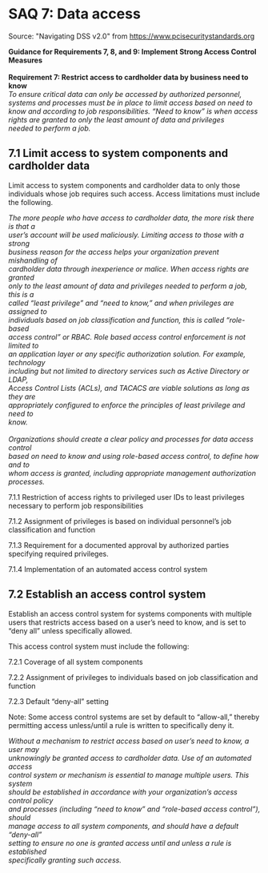 # SAQ 7: Data access #

Source: "Navigating DSS v2.0" from https://www.pcisecuritystandards.org

<b>
Guidance for Requirements 7, 8, and 9: Implement Strong Access Control Measures<br>
<br>
Requirement 7: Restrict access to cardholder data by business need to know<br>
</b>

<i>
To ensure critical data can only be accessed by authorized personnel, systems and processes must be in place to limit access based on need to<br>
know and according to job responsibilities. “Need to know” is when access rights are granted to only the least amount of data and privileges<br>
needed to perform a job.<br>
</i>

## 7.1 Limit access to system components and cardholder data ##

Limit access to system components and cardholder data to only those individuals whose job requires such access. Access limitations must include the following.

<i>
The more people who have access to cardholder data, the more risk there is that a<br>
user’s account will be used maliciously. Limiting access to those with a strong<br>
business reason for the access helps your organization prevent mishandling of<br>
cardholder data through inexperience or malice. When access rights are granted<br>
only to the least amount of data and privileges needed to perform a job, this is a<br>
called “least privilege” and “need to know,” and when privileges are assigned to<br>
individuals based on job classification and function, this is called “role-based<br>
access control” or RBAC. Role based access control enforcement is not limited to<br>
an application layer or any specific authorization solution. For example, technology<br>
including but not limited to directory services such as Active Directory or LDAP,<br>
Access Control Lists (ACLs), and TACACS are viable solutions as long as they are<br>
appropriately configured to enforce the principles of least privilege and need to<br>
know.<br>
<br>
Organizations should create a clear policy and processes for data access control<br>
based on need to know and using role-based access control, to define how and to<br>
whom access is granted, including appropriate management authorization<br>
processes.<br>
</i>

7.1.1 Restriction of access rights to privileged user IDs to least privileges necessary to perform job responsibilities

7.1.2 Assignment of privileges is based on individual personnel’s job classification and function

7.1.3 Requirement for a documented approval by authorized parties specifying required privileges.

7.1.4 Implementation of an automated access control system

## 7.2 Establish an access control system ##

Establish an access control system for systems components
with multiple users that restricts access based on a user’s need to
know, and is set to “deny all” unless specifically allowed.

This access control system must include the following:

7.2.1 Coverage of all system components

7.2.2 Assignment of privileges to individuals based on job classification and function

7.2.3 Default “deny-all” setting

Note: Some access control systems are set by default to
“allow-all,” thereby permitting access unless/until a rule is
written to specifically deny it.

<i>
Without a mechanism to restrict access based on user’s need to know, a user may<br>
unknowingly be granted access to cardholder data. Use of an automated access<br>
control system or mechanism is essential to manage multiple users. This system<br>
should be established in accordance with your organization’s access control policy<br>
and processes (including “need to know” and “role-based access control”), should<br>
manage access to all system components, and should have a default “deny-all”<br>
setting to ensure no one is granted access until and unless a rule is established<br>
specifically granting such access.<br>
</i>

